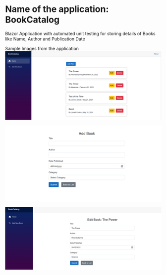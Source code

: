 
# Name of the application: BookCatalog
Blazor Application with automated unit testing for storing details of Books like Name, Author and Publication Date

Sample Images from the application<br>
![Screenshot](images/Home_Page.png "Home Page")



![Screenshot](images/Add_Book.png "Add Book")


![Screenshot](images/Edit_Book.png "Edit Book")
